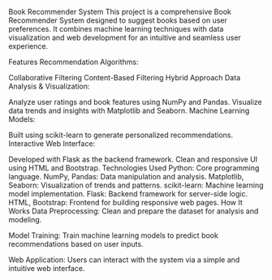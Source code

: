 Book Recommender System
This project is a comprehensive Book Recommender System designed to suggest books based on user preferences. It combines machine learning techniques with data visualization and web development for an intuitive and seamless user experience.

Features
Recommendation Algorithms:

Collaborative Filtering
Content-Based Filtering
Hybrid Approach
Data Analysis & Visualization:

Analyze user ratings and book features using NumPy and Pandas.
Visualize data trends and insights with Matplotlib and Seaborn.
Machine Learning Models:

Built using scikit-learn to generate personalized recommendations.
Interactive Web Interface:

Developed with Flask as the backend framework.
Clean and responsive UI using HTML and Bootstrap.
Technologies Used
Python: Core programming language.
NumPy, Pandas: Data manipulation and analysis.
Matplotlib, Seaborn: Visualization of trends and patterns.
scikit-learn: Machine learning model implementation.
Flask: Backend framework for server-side logic.
HTML, Bootstrap: Frontend for building responsive web pages.
How It Works
Data Preprocessing:
Clean and prepare the dataset for analysis and modeling.

Model Training:
Train machine learning models to predict book recommendations based on user inputs.

Web Application:
Users can interact with the system via a simple and intuitive web interface.
